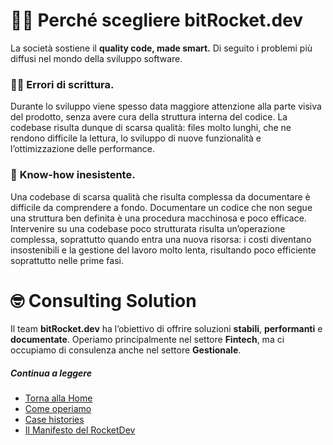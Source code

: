 # 💪🏻 Perché scegliere **bitRocket.dev**

La società sostiene il **quality code, made smart.**
Di seguito i problemi più diffusi nel mondo della sviluppo software.

### ✍🏻 **Errori di scrittura.**

Durante lo sviluppo viene spesso data maggiore attenzione alla parte visiva del prodotto,
senza avere cura della struttura interna del codice. La codebase risulta dunque di
scarsa qualità: files molto lunghi, che ne rendono difficile la lettura, lo sviluppo
di nuove funzionalità e l’ottimizzazione delle performance.

### 📖 **Know-how inesistente.**

Una codebase di scarsa qualità che risulta complessa da documentare è difficile
da comprendere a fondo. Documentare un codice che non segue una struttura
ben definita è una procedura macchinosa e poco efficace.
Intervenire su una codebase poco strutturata risulta un’operazione
complessa, soprattutto quando entra una nuova risorsa: i costi diventano
insostenibili e la gestione del lavoro molto lenta, risultando poco
efficiente soprattutto nelle prime fasi.

# 🤓 **Consulting Solution**

Il team **bitRocket.dev** ha l’obiettivo di offrire soluzioni **stabili**, **performanti** e **documentate**.
Operiamo principalmente nel settore **Fintech**, ma ci occupiamo di consulenza anche nel settore **Gestionale**.

##### Continua a leggere

- [Torna alla Home](./README.md)
- [Come operiamo](./ABOUT.md)
- [Case histories](./CASE_HISTORIES.md)
- [Il Manifesto del RocketDev](./MANIFEST.md)
